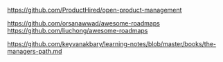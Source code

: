 



https://github.com/ProductHired/open-product-management

https://github.com/orsanawwad/awesome-roadmaps
https://github.com/liuchong/awesome-roadmaps


https://github.com/keyvanakbary/learning-notes/blob/master/books/the-managers-path.md